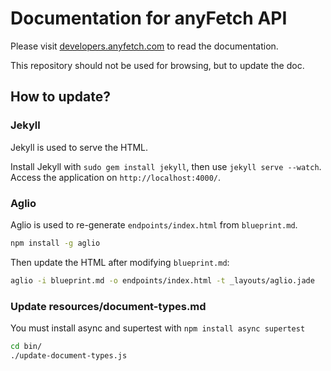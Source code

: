 # Documentation for anyFetch API

Please visit [developers.anyfetch.com](http://developers.anyfetch.com) to read the documentation.

This repository should not be used for browsing, but to update the doc.

## How to update?

### Jekyll
Jekyll is used to serve the HTML.

Install Jekyll with `sudo gem install jekyll`, then use `jekyll serve --watch`.
Access the application on `http://localhost:4000/`.

### Aglio
Aglio is used to re-generate `endpoints/index.html` from `blueprint.md`.

```sh
npm install -g aglio
```

Then update the HTML after modifying `blueprint.md`:

```sh
aglio -i blueprint.md -o endpoints/index.html -t _layouts/aglio.jade
```

### Update resources/document-types.md

You must install async and supertest with `npm install async supertest`

```sh
cd bin/
./update-document-types.js
```

